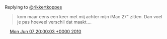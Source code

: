 Replying to [@rikkertkoppes](https://twitter.com/rikkertkoppes/status/15652057092)

> kom maar eens een keer met mij achter mijn iMac 27" zitten\. Dan voel je pas hoeveel verschil dat maakt\.\.\.\.

<img src="../../media/tweet.ico" width="12" /> [Mon Jun 07 20:00:03 +0000 2010](https://twitter.com/DromerDenker/status/15652651215)